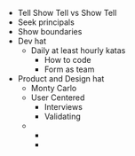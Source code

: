 - Tell Show Tell vs Show Tell
- Seek principals
- Show boundaries
- Dev hat
	- Daily at least hourly katas
		- How to code
		- Form as team
- Product and Design hat
	- Monty Carlo
	- User Centered
		- Interviews
		- Validating
	-
		-
		-